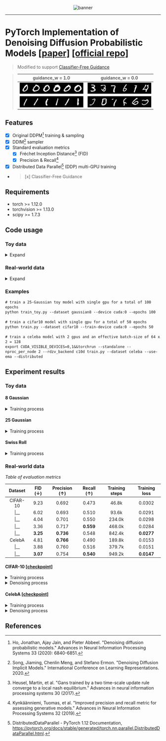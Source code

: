 <p align="center">
<img alt="banner" src="./assets/banner.webp">
</p>

---

# PyTorch Implementation of Denoising Diffusion Probabilistic Models [[paper]](https://arxiv.org/abs/2006.11239) [[official repo]](https://github.com/hojonathanho/diffusion)

> Modified to support [Classifier-Free Guidance](https://arxiv.org/abs/2207.12598)

> | guidance_w = 1.0  | guidance_w = 0.0 |
> | ------------- | ------------- |
> | <img alt="banner" src="./assets/c-0_gw-1.png">  | <img alt="banner" src="./assets/c-0_gw-0.png">  |
> | <img alt="banner" src="./assets/c-1_gw-1.png">  | <img alt="banner" src="./assets/c-1_gw-0.png">   |

## Features

- [x] Original DDPM[^1] training & sampling
- [x] DDIM[^2] sampler
- [x] Standard evaluation metrics
	- [x] Fréchet Inception Distance[^3] (FID)
	- [x] Precision & Recall[^4]
- [x] Distributed Data Parallel[^5] (DDP) multi-GPU training
- > [x] Classifier-Free Guidance

## Requirements

- torch >= 1.12.0
- torchvision >= 1.13.0
- scipy >= 1.7.3


## Code usage

### Toy data

<details>
<summary>Expand</summary>
<pre><code>
usage: train_toy.py [-h] [--dataset {gaussian8,gaussian25,swissroll}]
                    [--size SIZE] [--root ROOT] [--epochs EPOCHS] [--lr LR]
                    [--beta1 BETA1] [--beta2 BETA2] [--lr-warmup LR_WARMUP]
                    [--batch-size BATCH_SIZE] [--timesteps TIMESTEPS]
                    [--beta-schedule {quad,linear,warmup10,warmup50,jsd}]
                    [--beta-start BETA_START] [--beta-end BETA_END]
                    [--model-mean-type {mean,x_0,eps}]
                    [--model-var-type {learned,fixed-small,fixed-large}]
                    [--loss-type {kl,mse}] [--image-dir IMAGE_DIR]
                    [--chkpt-dir CHKPT_DIR] [--chkpt-intv CHKPT_INTV]
                    [--eval-intv EVAL_INTV] [--seed SEED] [--resume]
                    [--device DEVICE] [--mid-features MID_FEATURES]
                    [--num-temporal-layers NUM_TEMPORAL_LAYERS]
optional arguments:
  -h, --help            show this help message and exit
  --dataset {gaussian8,gaussian25,swissroll}
  --size SIZE
  --root ROOT           root directory of datasets
  --epochs EPOCHS       total number of training epochs
  --lr LR               learning rate
  --beta1 BETA1         beta_1 in Adam
  --beta2 BETA2         beta_2 in Adam
  --lr-warmup LR_WARMUP
                        number of warming-up epochs
  --batch-size BATCH_SIZE
  --timesteps TIMESTEPS
                        number of diffusion steps
  --beta-schedule {quad,linear,warmup10,warmup50,jsd}
  --beta-start BETA_START
  --beta-end BETA_END
  --model-mean-type {mean,x_0,eps}
  --model-var-type {learned,fixed-small,fixed-large}
  --loss-type {kl,mse}
  --image-dir IMAGE_DIR
  --chkpt-dir CHKPT_DIR
  --chkpt-intv CHKPT_INTV
                        frequency of saving a checkpoint
  --eval-intv EVAL_INTV
  --seed SEED           random seed
  --resume              to resume from a checkpoint
  --device DEVICE
  --mid-features MID_FEATURES
  --num-temporal-layers NUM_TEMPORAL_LAYERS
</code></pre>
</details>

### Real-world data

<details><summary>Expand</summary>
<pre><code>
usage: train.py [-h] [--dataset {mnist,cifar10,celeba}] [--root ROOT]
                [--epochs EPOCHS] [--lr LR] [--beta1 BETA1] [--beta2 BETA2]
                [--batch-size BATCH_SIZE] [--timesteps TIMESTEPS]
                [--beta-schedule {quad,linear,warmup10,warmup50,jsd}]
                [--beta-start BETA_START] [--beta-end BETA_END]
                [--model-mean-type {mean,x_0,eps}]
                [--model-var-type {learned,fixed-small,fixed-large}]
                [--loss-type {kl,mse}] [--num-workers NUM_WORKERS]
                [--train-device TRAIN_DEVICE] [--eval-device EVAL_DEVICE]
                [--image-dir IMAGE_DIR] [--num-save-images NUM_SAVE_IMAGES]
                [--config-dir CONFIG_DIR] [--chkpt-dir CHKPT_DIR]
                [--chkpt-intv CHKPT_INTV] [--seed SEED] [--resume] [--eval]
                [--use-ema] [--ema-decay EMA_DECAY] [--distributed]
optional arguments:
  -h, --help            show this help message and exit
  --dataset {mnist,cifar10,celeba}
  --root ROOT           root directory of datasets
  --epochs EPOCHS       total number of training epochs
  --lr LR               learning rate
  --beta1 BETA1         beta_1 in Adam
  --beta2 BETA2         beta_2 in Adam
  --batch-size BATCH_SIZE
  --timesteps TIMESTEPS
                        number of diffusion steps
  --beta-schedule {quad,linear,warmup10,warmup50,jsd}
  --beta-start BETA_START
  --beta-end BETA_END
  --model-mean-type {mean,x_0,eps}
  --model-var-type {learned,fixed-small,fixed-large}
  --loss-type {kl,mse}
  --num-workers NUM_WORKERS
                        number of workers for data loading
  --train-device TRAIN_DEVICE
  --eval-device EVAL_DEVICE
  --image-dir IMAGE_DIR
  --num-save-images NUM_SAVE_IMAGES
                        number of images to generate & save
  --config-dir CONFIG_DIR
  --chkpt-dir CHKPT_DIR
  --chkpt-intv CHKPT_INTV
                        frequency of saving a checkpoint
  --seed SEED           random seed
  --resume              to resume from a checkpoint
  --eval                whether to evaluate fid during training
  --use-ema             whether to use exponential moving average
  --ema-decay EMA_DECAY
                        decay factor of ema
  --distributed         whether to use distributed training
</code></pre>
</details>

### Examples
```shell
# train a 25-Gaussian toy model with single gpu for a total of 100 epochs
python train_toy.py --dataset gaussian8 --device cuda:0 --epochs 100

# train a cifar10 model with single gpu for a total of 50 epochs
python train.py --dataset cifar10 --train-device cuda:0 --epochs 50

# train a celeba model with 2 gpus and an effective batch-size of 64 x 2 = 128
export CUDA_VISIBLE_DEVICES=0,1&&torchrun --standalone --nproc_per_node 2 --rdzv_backend c10d train.py --dataset celeba --use-ema --distributed
```

## Experiment results

### Toy data

#### 8 Gaussian

<details>
	<summary>Training process</summary>
	<p align="center"> 
		<img alt="gaussian8" src="./assets/gaussian8.webp" height=360 width=360 /> 
	</p>
</details>

#### 25 Gaussian
<details>
	<summary>Training process</summary>
	<p align="center"> 
		<img alt="gaussian25" src="./assets/gaussian25.webp" height=360 width=360 /> 
	</p>
</details>

#### Swiss Roll
<details>
	<summary>Training process</summary>
	<p align="center">
    	<img alt="swissroll" src="./assets/swissroll.webp" height=360 width=360 /> 
    </p>
</details>

### Real-world data

*Table of evaluation metrics*

|Dataset|FID (↓)|Precision (↑)|Recall (↑)|Training steps|Training loss|
|:---:|:---:|:---:|:---:|:---:|:---:|
|CIFAR-10|9.23|0.692|0.473|46.8k|0.0302|
|\|__|  6.02   |     0.693     |   0.510    |93.6k|0.0291|
|\|__|  4.04   |     0.701     |   0.550    |234.0k|0.0298|
|\|__|  3.36   |     0.717     |   **0.559**   |468.0k|0.0284|
|\|__| **3.25** | **0.736** | 0.548 |842.4k|**0.0277**|
|CelebA| 4.81 | **0.766** | 0.490 |189.8k|0.0153|
|\|__| 3.88 | 0.760 | 0.516 |379.7k|0.0151|
|\|__| **3.07** | 0.754 | **0.540** |949.2k|**0.0147**|


#### CIFAR-10 [[checkpoint]](https://github.com/tqch/ddpm-torch/releases/download/checkpoints/ddpm_cifar10_2160.pt)

<details>
	<summary>Training process</summary>
	(2160 epochs)
	<p align="center">
    	<img alt="cifar10_train_2160" src="./assets/cifar10_train_2160.webp" /> 
    </p>
</details>

<details>
	<summary>Denoising process</summary>
	<p align="center">
		<img alt="cifar10_denoise_100"src="./assets/cifar10_denoise_100.webp" /> 
	</p>
</details>

#### CelebA [[checkpoint]](https://github.com/tqch/ddpm-torch/releases/download/checkpoints/ddpm_celeba_600.pt)

<details>
	<summary>Training process</summary>
	(600 epochs)
	<p align="center">
    	<img alt="cifar10_train_100" src="./assets/celeba_train_600.webp" /> 
    </p>
</details>

<details>
	<summary>Denoising process</summary>
	<p align="center">
		<img alt="cifar10_denoise_100"src="./assets/celeba_denoise_100.webp" /> 
	</p>
</details>

## References

[^1]: Ho, Jonathan, Ajay Jain, and Pieter Abbeel. "Denoising diffusion probabilistic models." Advances in Neural Information Processing Systems 33 (2020): 6840-6851.
[^2]: Song, Jiaming, Chenlin Meng, and Stefano Ermon. "Denoising Diffusion Implicit Models." International Conference on Learning Representations. 2020.
[^3]: Heusel, Martin, et al. "Gans trained by a two time-scale update rule converge to a local nash equilibrium." Advances in neural information processing systems 30 (2017).
[^4]: Kynkäänniemi, Tuomas, et al. "Improved precision and recall metric for assessing generative models." Advances in Neural Information Processing Systems 32 (2019).
[^5]: DistributedDataParallel - PyTorch 1.12 Documentation, https://pytorch.org/docs/stable/generated/torch.nn.parallel.DistributedDataParallel.html. 
